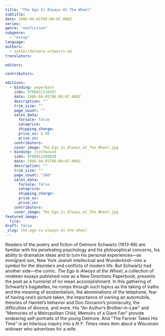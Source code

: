 ```yaml
---
title: "The Ego Is Always At The Wheel"
subtitle:
date: 1986-04-01T06:00:07.000Z
series:
genre: "nonfiction"
subgenre:
  - "essay"
language:
authors:
  - author/delmore-schwartz.md
translators:

editors:

contributors:

editions:
  - binding: paperback
    isbn: 9780811210287
    date: 1986-04-01T06:00:07.000Z
    description: ""
    trim_size: ""
    page_count: ""
    sales_data:
      forsale: false
      saleprice:
      shipping_charge:
      price_us: 8.95
      price_cn:
    contributors:
    cover_image: The_Ego_Is_Always_At_The_Wheel.jpg
  - binding: clothbound
    isbn: 9780811209830
    date: 1986-04-01T06:00:07.000Z
    description: ""
    trim_size: ""
    page_count: "160"
    sales_data:
      forsale: false
      saleprice:
      shipping_charge:
      price_us:
      price_cn:
    contributors:
    cover_image: The_Ego_Is_Always_At_The_Wheel.jpg
featured_image:
  file:
draft: false
_slug: the-ego-is-always-at-the-wheel
---
```


Readers of the poetry and fiction of Delmore Schwartz (1913-66) are familiar with his penetrating psychology and his philosophical concerns, his ability to dramatize ideas and to turn his personal experiences––as immigrant son, New York Jewish intellectual and Wunderkind––into a symbol for the disorders and conflicts of modern life. But Schwartz had another side––the comic. _The Ego Is Always at the Wheel_, a collection of nineteen essays published now as a New Directions Paperbook, presents the poet as a humorist of no mean accomplishment. In this gathering of Schwartz’s bagatelles, he romps through such topics as the taking of baths and the meaning of existentialism, the abominations of the telephone, fear of having one’s picture taken, the importance of owning an automobile, theories of Hamlet’s behavior and Don Giovanni’s promiscuity, the difficulties of divorce, and more. His "An Author’s Brother-in-Law" and "Memories of a Metropolitan Child, Memoirs of a Giant Fan" provide endearing self-portraits of the young Delmore. And "The Farmer Takes His Time" is an hilarious inquiry into a _N.Y. Times_ news item about a Wisconsin widower who advertises for a wife.

